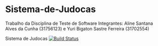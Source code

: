 # Sistema-de-Judocas
Trabalho da Disciplina de Teste de Software
Integrantes: Aline Santana Alves da Cunha (31756123) e Yuri Bigaton Sastre Ferreira (31702554)

Sistema de Judocas   [![Build Status](https://travis-ci.org/Yuri-Bigaton/Sistema-de-Judocas.svg?branch=master)](https://travis-ci.org/Yuri-Bigaton/Sistema-de-Judocas)
